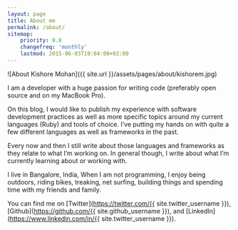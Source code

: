 ```yaml
---
layout: page
title: About me
permalink: /about/
sitemap:
    priority: 0.8
    changefreq: 'monthly'
    lastmod: 2015-06-03T19:04:00+02:00
---
```


![About Kishore Mohan]({{ site.url }}/assets/pages/about/kishorem.jpg)

I am a developer with a huge passion for writing code (preferably open source and on my MacBook Pro).

On this blog, I would like to publish my experience with software development practices as well as more specific topics around my current languages (Ruby) and tools of choice. I’ve putting my hands on with quite a few different languages as well as frameworks in the past.

Every now and then I still write about those languages and frameworks as they relate to what I’m working on. In general though, I write about what I’m currently learning about or working with.

I live in Bangalore, India, When I am not programming, I enjoy being outdoors, riding bikes, treaking, net surfing, building things and spending time with my friends and family.

You can find me on [Twitter](https://twitter.com/{{ site.twitter_username }}), [Github](https://github.com/{{ site.github_username }}), and [LinkedIn](https://www.linkedin.com/in/{{ site.twitter_username }}).
